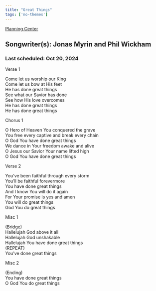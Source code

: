 ```yaml
---
title: "Great Things"
tags: ['no-themes']
---
```


[Planning Center](https://services.planningcenteronline.com/songs/22086974)

## Songwriter(s): Jonas Myrin and Phil Wickham
### Last scheduled: Oct 20, 2024          

Verse 1  
  
Come let us worship our King  
Come let us bow at His feet  
He has done great things  
See what our Savior has done  
See how His love overcomes  
He has done great things  
He has done great things  
  
Chorus 1  
  
O Hero of Heaven You conquered the grave  
You free every captive and break every chain  
O God You have done great things  
We dance in Your freedom awake and alive  
O Jesus our Savior Your name lifted high  
O God You have done great things  
  
Verse 2  
  
You’ve been faithful through every storm  
You’ll be faithful forevermore  
You have done great things  
And I know You will do it again  
For Your promise is yes and amen  
You will do great things  
God You do great things  
  
Misc 1  
  
(Bridge)  
Hallelujah God above it all  
Hallelujah God unshakable  
Hallelujah You have done great things  
(REPEAT)  
You’ve done great things  
  
Misc 2  
  
(Ending)  
You have done great things  
O God You do great things
